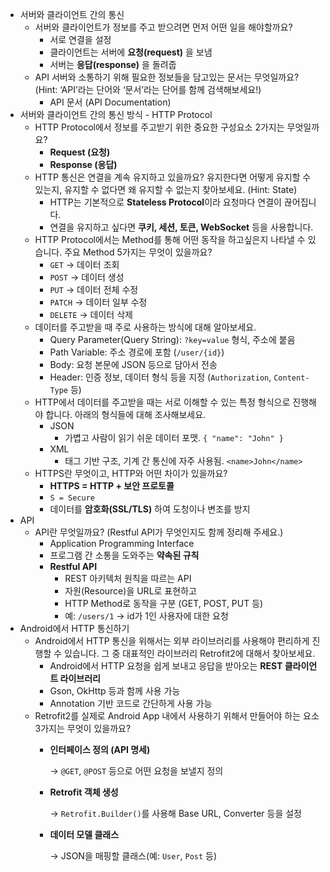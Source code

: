 - 서버와 클라이언트 간의 통신
    - 서버와 클라이언트가 정보를 주고 받으려면 먼저 어떤 일을 해야할까요?
        - 서로 연결을 설정
        - 클라이언트는 서버에 **요청(request)** 을 보냄
        - 서버는 **응답(response)** 을 돌려줍
    - API 서버와 소통하기 위해 필요한 정보들을 담고있는 문서는 무엇일까요? (Hint: ‘API’라는 단어와 ‘문서’라는 단어를 함께 검색해보세요!)
        - API 문서 (API Documentation)
- 서버와 클라이언트 간의 통신 방식 - HTTP Protocol
    - HTTP Protocol에서 정보를 주고받기 위한 중요한 구성요소 2가지는 무엇일까요?
        - **Request (요청)**
        - **Response (응답)**
    - HTTP 통신은 연결을 계속 유지하고 있을까요? 유지한다면 어떻게 유지할 수 있는지, 유지할 수 없다면 왜 유지할 수 없는지 찾아보세요. (Hint: State)
        - HTTP는 기본적으로 **Stateless Protocol**이라 요청마다 연결이 끊어집니다.
        - 연결을 유지하고 싶다면 **쿠키, 세션, 토큰, WebSocket** 등을 사용합니다.
    - HTTP Protocol에서는 Method를 통해 어떤 동작을 하고싶은지 나타낼 수 있습니다. 주요 Method 5가지는 무엇이 있을까요?
        - `GET` → 데이터 조회
        - `POST` → 데이터 생성
        - `PUT` → 데이터 전체 수정
        - `PATCH` → 데이터 일부 수정
        - `DELETE` → 데이터 삭제
    - 데이터를 주고받을 때 주로 사용하는 방식에 대해 알아보세요.
        - Query Parameter(Query String): `?key=value` 형식, 주소에 붙음
        - Path Variable: 주소 경로에 포함 (`/user/{id}`)
        - Body: 요청 본문에 JSON 등으로 담아서 전송
        - Header: 인증 정보, 데이터 형식 등을 지정 (`Authorization`, `Content-Type` 등)
    - HTTP에서 데이터를 주고받을 때는 서로 이해할 수 있는 특정 형식으로 진행해야 합니다. 아래의 형식들에 대해 조사해보세요.
        - JSON
            - 가볍고 사람이 읽기 쉬운 데이터 포맷. `{ "name": "John" }`
        - XML
            - 태그 기반 구조, 기계 간 통신에 자주 사용됨. `<name>John</name>`
    - HTTPS란 무엇이고, HTTP와 어떤 차이가 있을까요?
        - **HTTPS = HTTP + 보안 프로토콜**
        - `S = Secure`
        - 데이터를 **암호화(SSL/TLS)** 하여 도청이나 변조를 방지
- API
    - API란 무엇일까요? (Restful API가 무엇인지도 함께 정리해 주세요.)
        - Application Programming Interface
        - 프로그램 간 소통을 도와주는 **약속된 규칙**
        - **Restful API**
            - REST 아키텍처 원칙을 따르는 API
            - 자원(Resource)을 URL로 표현하고
            - HTTP Method로 동작을 구분 (GET, POST, PUT 등)
            - 예: `/users/1` → id가 1인 사용자에 대한 요청
- Android에서 HTTP 통신하기
    - Android에서 HTTP 통신을 위해서는 외부 라이브러리를 사용해야 편리하게 진행할 수 있습니다. 그 중 대표적인 라이브러리 Retrofit2에 대해서 찾아보세요.
        - Android에서 HTTP 요청을 쉽게 보내고 응답을 받아오는 **REST 클라이언트 라이브러리**
        - Gson, OkHttp 등과 함께 사용 가능
        - Annotation 기반 코드로 간단하게 사용 가능
    - Retrofit2를 실제로 Android App 내에서 사용하기 위해서 만들어야 하는 요소 3가지는 무엇이 있을까요?
        - **인터페이스 정의 (API 명세)**
            
            → `@GET`, `@POST` 등으로 어떤 요청을 보낼지 정의
            
        - **Retrofit 객체 생성**
            
            → `Retrofit.Builder()`를 사용해 Base URL, Converter 등을 설정
            
        - **데이터 모델 클래스**
            
            → JSON을 매핑할 클래스(예: `User`, `Post` 등)